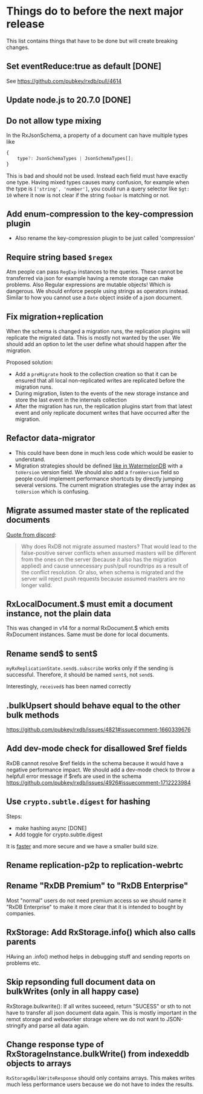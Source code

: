 # Things do to before the next major release

This list contains things that have to be done but will create breaking changes.


## Set eventReduce:true as default [DONE]

See https://github.com/pubkey/rxdb/pull/4614

## Update node.js to 20.7.0 [DONE]

## Do not allow type mixing

In the RxJsonSchema, a property of a document can have multiple types like

```ts
{
    type?: JsonSchemaTypes | JsonSchemaTypes[];
}
```

This is bad and should not be used. Instead each field must have exactly one type.
Having mixed types causes many confusion, for example when the type is `['string', 'number']`,
you could run a query selector like `$gt: 10` where it now is not clear if the string `foobar` is matching or not.

## Add enum-compression to the key-compression plugin
- Also rename the key-compression plugin to be just called 'compression'


## Require string based `$regex`

Atm people can pass `RegExp` instances to the queries. These cannot be transferred via json for example having a remote storage
can make problems.
Also Regular expressions are mutable objects! Which is dangerous.
We should enforce people using strings as operators instead. Similar to how you cannot use a `Date` object inside of a json document.


## Fix migration+replication
When the schema is changed a migration runs, the replication plugins will replicate the migrated data. This is mostly not wanted by the user. We should add an option to let the user define what should happen after the migration.

Proposed solution:

- Add a `preMigrate` hook to the collection creation so that it can be ensured that all local non-replicated writes are replicated before the migration runs.
- During migration, listen to the events of the new storage instance and store the last event in the internals collection
- After the migration has run, the replication plugins start from that latest event and only replicate document writes that have occurred after the migration.

## Refactor data-migrator

 - This could have been done in much less code which would be easier to understand.
 - Migration strategies should be defined [like in WatermelonDB](https://nozbe.github.io/WatermelonDB/Advanced/Migrations.html) with a `toVersion` version field. We should also add a `fromVersion` field so people could implement performance shortcuts by directly jumping several versions. The current migration strategies use the array index as `toVersion` which is confusing.

## Migrate assumed master state of the replicated documents

[Quote from discord](https://discord.com/channels/969553741705539624/1050381589399470160/1143158499715588220): 

> Why does RxDB not migrate assumed masters? That would lead to the false-positive server conflicts when assumed masters will be different from the ones on the server (because it also has the migration applied) and cause unnecessary push/pull roundtrips as a result of the conflict resolution. Or also, when schema is migrated and the server will reject push requests because assumed masters are no longer valid.

## RxLocalDocument.$ must emit a document instance, not the plain data

This was changed in v14 for a normal RxDocument.$ which emits RxDocument instances. Same must be done for local documents.
 
## Rename send$ to sent$

`myRxReplicationState.send$.subscribe` works only if the sending is successful. Therefore, it should be named `sent$`, not `send$`.

Interestingly, `received$` has been named correctly

## .bulkUpsert should behave equal to the other bulk methods

https://github.com/pubkey/rxdb/issues/4821#issuecomment-1660339676

## Add dev-mode check for disallowed $ref fields

RxDB cannot resolve $ref fields in the schema because it would have a negative performance impact.
We should add a dev-mode check to throw a helpfull error message if $refs are used in the schema
https://github.com/pubkey/rxdb/issues/4926#issuecomment-1712223984

## Use `crypto.subtle.digest` for hashing

Steps:
- make hashing async [DONE]
- Add toggle for crypto.subtle.digest

It is [faster](https://measurethat.net/Benchmarks/Show/6371/0/sha256-js) and more secure and we have a smaller build size.

## Rename replication-p2p to replication-webrtc

## Rename "RxDB Premium" to "RxDB Enterprise"

Most "normal" users do not need premium access so we should name it "RxDB Enterprise" to make it more clear that it is intended to bought by companies.



## RxStorage: Add RxStorage.info() which also calls parents

HAving an .info() method helps in debugging stuff and sending reports on problems etc.

## Skip repsonding full document data on bulkWrites (only in all happy case)

RxStorage.bulkwrite(): If all writes suceeed, return "SUCESS" or sth to not have to transfer all json document data again. This is mostly important in the remot storage and webworker storage where we do not want to JSON-stringify and parse all data again.


## Change response type of RxStorageInstance.bulkWrite() from indexeddb objects to arrays

`RxStorageBulkWriteResponse` should only contains arrays. This makes writes much less performance users because we do not have to
index the results.
